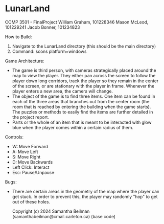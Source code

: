 # LunarLand
COMP 3501 - FinalProject
William Graham, 101228346
Mason McLeod, 101229241
Jacob Bonner, 101234823

How to Build:
1. Navigate to the LunarLand directory (this should be the main directory)
2. Command: scons platform=windows

Game Architecture:
- The game is third person, with cameras strategically placed around the map to view the player. They
  either pan across the screen to follow the player down long corridors, track the player so they
  remain in the center of the screen, or are stationary with the player in frame. Whenever the player
  enters a new area, the camera will change.
- The object of the game is to find three items. One item can be found in each of the three areas that
  branches out from the center room (the room that is reached by entering the building when the game 
  starts). The puzzles or methods to easily find the items are further detailed in the project report.
- Parts or the whole of an item that is meant to be interacted with glow blue when the player comes
  within a certain radius of them.

Controls:
- W: Move Forward
- A: Move Left
- S: Move Right
- D: Move Backwards
- Left Click: Interact
- Esc: Pause/Unpause

Bugs:
- There are certain areas in the geometry of the map where the player can get stuck. In order to
  prevent this, the player may randomly "hop" to get out of these holes.


  <p>Copyright (c) 2024 Samantha Beilman (samanthabeilman@cmail.carleton.ca) (base code)</p>